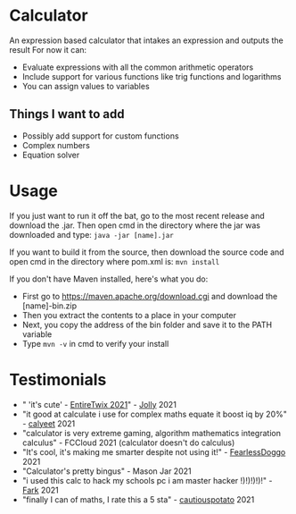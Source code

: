 # Calculator
 An expression based calculator that intakes an expression and outputs the result
 For now it can:
- Evaluate expressions with all the common arithmetic operators
- Include support for various functions like trig functions and logarithms 
- You can assign values to variables
 
## Things I want to add

 - Possibly add support for custom functions
 - Complex numbers
 - Equation solver
 
# Usage
 If you just want to run it off the bat, go to the most recent release and download the .jar. Then open cmd in the directory where the jar was downloaded and type:
 `java -jar [name].jar`
 
 If you want to build it from the source, then download the source code and open cmd in the directory where pom.xml is: `mvn install`
 
 If you don't have Maven installed, here's what you do:
 - First go to https://maven.apache.org/download.cgi and download the [name]-bin.zip
 - Then you extract the contents to a place in your computer
 - Next, you copy the address of the bin folder and save it to the PATH variable
 - Type `mvn -v` in cmd to verify your install


# Testimonials 
 - " 'it's cute' - [EntireTwix 2021](https://github.com/EntireTwix)" - [Jolly](https://github.com/STBoyden) 2021
 - "it good at calculate i use for complex maths equate it boost iq by 20%" - [calyeet](https://github.com/calc1um3) 2021
 - "calculator is very extreme gaming, algorithm mathematics integration calculus" - FCCloud 2021 (calculator doesn't do calculus)
 - "It's cool, it's making me smarter despite not using it!" - [FearlessDoggo](https://github.com/FearlessDoggo21) 2021
 - "Calculator's pretty bingus" - Mason Jar 2021
 - "i used this calc to hack my schools pc i am master hacker !)!)!)!)!" - [Fark](https://github.com/Fark1) 2021
 - "finally I can of maths, I rate this a 5 sta" - [cautiouspotato](https://github.com/skittlemittle) 2021
 
 
